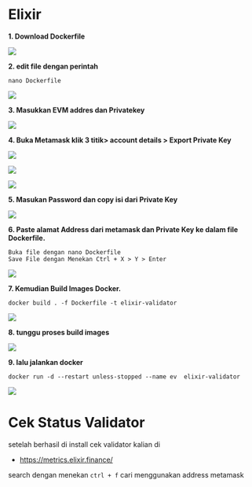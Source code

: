 # Elixir



**1. Download Dockerfile**

![](https://ajeuwbhvhr.cloudimg.io/colony-recorder.s3.amazonaws.com/files/2023-02-12/a2556c85-e2c2-4b7b-9261-9486a8d73763/user_cropped_screenshot.jpeg?tl_px=191,0&amp;br_px=937,246&amp;sharp=0.8&amp;width=560)

**2. edit file dengan perintah**
```shell
nano Dockerfile
```
![](https://ajeuwbhvhr.cloudimg.io/colony-recorder.s3.amazonaws.com/files/2023-02-12/b6bc02e5-72a2-4f86-9330-d40700436318/screenshot.jpeg?tl_px=278,13&amp;br_px=1024,433&amp;sharp=0.8&amp;width=560)

**3. Masukkan EVM addres dan Privatekey**

![](https://ajeuwbhvhr.cloudimg.io/colony-recorder.s3.amazonaws.com/files/2023-02-12/85263317-3c5f-4c2c-aef9-9baac1321c94/screenshot.jpeg?tl_px=0,0&amp;br_px=746,420&amp;sharp=0.8&amp;width=560&amp;wat_scale=50&amp;wat=1&amp;wat_opacity=0.7&amp;wat_gravity=northwest&amp;wat_url=https://colony-labs-public.s3.us-east-2.amazonaws.com/images/watermarks/watermark_default.png&amp;wat_pad=101,101)

**4. Buka Metamask klik 3 titik> account details > Export Private Key**

![](https://ajeuwbhvhr.cloudimg.io/colony-recorder.s3.amazonaws.com/files/2023-02-12/32819fbe-3d48-4451-8acc-0d03f182947d/screenshot.jpeg?tl_px=1065,0&amp;br_px=1811,420&amp;sharp=0.8&amp;width=560&amp;wat_scale=50&amp;wat=1&amp;wat_opacity=0.7&amp;wat_gravity=northwest&amp;wat_url=https://colony-labs-public.s3.us-east-2.amazonaws.com/images/watermarks/watermark_default.png&amp;wat_pad=262,108)


![](https://ajeuwbhvhr.cloudimg.io/colony-recorder.s3.amazonaws.com/files/2023-02-12/2840aaed-7858-4751-83d6-fd35b3d50b91/screenshot.jpeg?tl_px=956,94&amp;br_px=1702,514&amp;sharp=0.8&amp;width=560&amp;wat_scale=50&amp;wat=1&amp;wat_opacity=0.7&amp;wat_gravity=northwest&amp;wat_url=https://colony-labs-public.s3.us-east-2.amazonaws.com/images/watermarks/watermark_default.png&amp;wat_pad=262,139)


![](https://ajeuwbhvhr.cloudimg.io/colony-recorder.s3.amazonaws.com/files/2023-02-12/dc35cbf5-37fa-4ec7-8f2d-28db00f30374/screenshot.jpeg?tl_px=970,316&amp;br_px=1716,736&amp;sharp=0.8&amp;width=560&amp;wat_scale=50&amp;wat=1&amp;wat_opacity=0.7&amp;wat_gravity=northwest&amp;wat_url=https://colony-labs-public.s3.us-east-2.amazonaws.com/images/watermarks/watermark_default.png&amp;wat_pad=262,139)

**5. Masukan Password dan copy isi dari Private Key**

![](https://ajeuwbhvhr.cloudimg.io/colony-recorder.s3.amazonaws.com/files/2023-02-12/7ffff64d-2d70-47a1-bd9f-f8f2b870c69c/screenshot.jpeg?tl_px=826,298&amp;br_px=1572,718&amp;sharp=0.8&amp;width=560&amp;wat_scale=50&amp;wat=1&amp;wat_opacity=0.7&amp;wat_gravity=northwest&amp;wat_url=https://colony-labs-public.s3.us-east-2.amazonaws.com/images/watermarks/watermark_default.png&amp;wat_pad=262,139)

**6. Paste alamat Address dari metamask dan Private Key ke dalam file Dockerfile.**
```shell
Buka file dengan nano Dockerfile
Save File dengan Menekan Ctrl + X > Y > Enter
```
![](https://ajeuwbhvhr.cloudimg.io/colony-recorder.s3.amazonaws.com/files/2023-02-12/54e2524c-6e8c-44e4-bce8-e5f82515d760/user_cropped_screenshot.jpeg?tl_px=0,0&amp;br_px=692,201&amp;sharp=0.8&amp;width=560)

**7. Kemudian Build Images Docker.**
```shell
docker build . -f Dockerfile -t elixir-validator
```

![](https://ajeuwbhvhr.cloudimg.io/colony-recorder.s3.amazonaws.com/files/2023-02-12/575c9a3c-0632-4db9-8b56-7c65b6bedba5/screenshot.jpeg?tl_px=0,0&amp;br_px=746,420&amp;sharp=0.8&amp;width=560&amp;wat_scale=50&amp;wat=1&amp;wat_opacity=0.7&amp;wat_gravity=northwest&amp;wat_url=https://colony-labs-public.s3.us-east-2.amazonaws.com/images/watermarks/watermark_default.png&amp;wat_pad=247,102)

**8. tunggu proses build images**

![](https://ajeuwbhvhr.cloudimg.io/colony-recorder.s3.amazonaws.com/files/2023-02-12/fc88dfee-7b7e-4567-87bf-94f5fa45f31d/user_cropped_screenshot.jpeg?tl_px=349,0&amp;br_px=1095,322&amp;sharp=0.8&amp;width=560&amp;wat_scale=50&amp;wat=1&amp;wat_opacity=0.7&amp;wat_gravity=northwest&amp;wat_url=https://colony-labs-public.s3.us-east-2.amazonaws.com/images/watermarks/watermark_default.png&amp;wat_pad=262,-56)

**9. lalu jalankan docker**
```shell
docker run -d --restart unless-stopped --name ev  elixir-validator
```
![](https://ajeuwbhvhr.cloudimg.io/colony-recorder.s3.amazonaws.com/files/2023-02-12/88edf699-a603-4024-8f3a-5151f2ab03be/user_cropped_screenshot.jpeg?tl_px=81,0&amp;br_px=827,40&amp;sharp=0.8&amp;width=560&amp;wat_scale=50&amp;wat=1&amp;wat_opacity=0.7&amp;wat_gravity=northwest&amp;wat_url=https://colony-labs-public.s3.us-east-2.amazonaws.com/images/watermarks/watermark_default.png&amp;wat_pad=289,51)

# Cek Status Validator

setelah berhasil di install cek validator kalian di 
- https://metrics.elixir.finance/

search dengan menekan `ctrl + f` cari menggunakan address metamask

